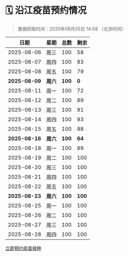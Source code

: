 # 🗓️ 沿江疫苗预约情况

> 数据抓取时间：2025年08月05日 14:08 （北京时间）

| 日期 | 星期 | 总数 | 剩余 |
|------|------|------|------|
| 2025-08-06 | 周三 | 100 | 58 |
| 2025-08-07 | 周四 | 100 | 83 |
| 2025-08-08 | 周五 | 100 | 79 |
| **2025-08-09** | **周六** | **100** | **0** |
| 2025-08-11 | 周一 | 100 | 72 |
| 2025-08-12 | 周二 | 100 | 89 |
| 2025-08-13 | 周三 | 100 | 91 |
| 2025-08-14 | 周四 | 100 | 93 |
| 2025-08-15 | 周五 | 100 | 98 |
| **2025-08-16** | **周六** | **100** | **64** |
| 2025-08-18 | 周一 | 100 | 99 |
| 2025-08-19 | 周二 | 100 | 100 |
| 2025-08-20 | 周三 | 100 | 100 |
| 2025-08-21 | 周四 | 100 | 100 |
| 2025-08-22 | 周五 | 100 | 100 |
| **2025-08-23** | **周六** | **100** | **100** |
| 2025-08-25 | 周一 | 100 | 100 |
| 2025-08-26 | 周二 | 100 | 100 |
| 2025-08-27 | 周三 | 100 | 100 |
| 2025-08-28 | 周四 | 100 | 100 |


<div class="button-container">
<a class="btn" href="http://yfzweb.ishequ.net/#/login" target="_blank">立即预约疫苗接种</a>
</div>
